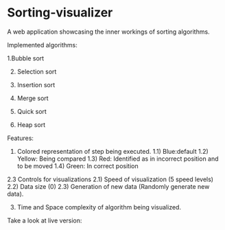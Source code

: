 # Sorting-visualizer
A web application showcasing the inner workings of sorting algorithms.

Implemented algorithms:

1.Bubble sort

2. Selection sort

3. Insertion sort

4. Merge sort

5. Quick sort

6. Heap sort

Features:

1. Colored representation of step being executed. 1.1) Blue:default 1.2) Yellow: Being compared 1.3) Red: Identified as in incorrect position and to be moved 1.4) Green: In correct position

2.3 Controls for visualizations 2.1) Speed of visualization (5 speed levels) 2.2) Data size (0) 2.3) Generation of new data (Randomly generate new data).

3. Time and Space complexity of algorithm being visualized.

Take a look at live version:
